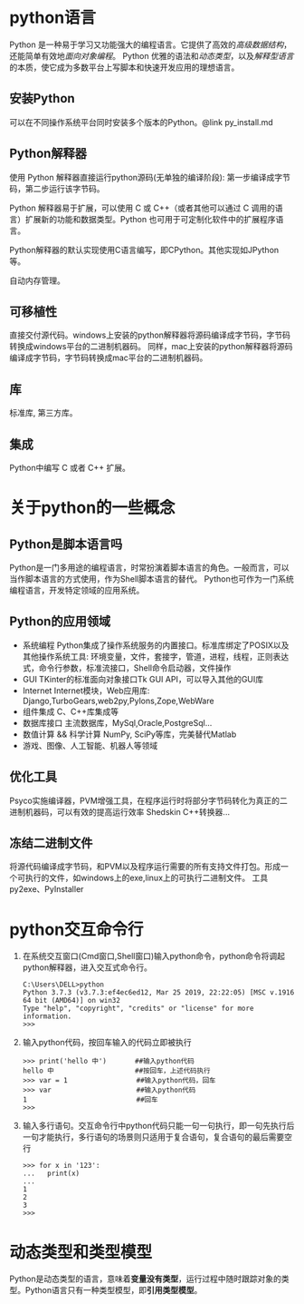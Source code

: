# python语言
Python 是一种易于学习又功能强大的编程语言。它提供了高效的*高级数据结构*，还能简单有效地*面向对象编程*。
Python 优雅的语法和*动态类型*，以及*解释型语言*的本质，使它成为多数平台上写脚本和快速开发应用的理想语言。

## 安装Python
可以在不同操作系统平台同时安装多个版本的Python。@link py_install.md

## Python解释器
使用 Python 解释器直接运行python源码(无单独的编译阶段): 第一步编译成字节码，第二步运行该字节码。  

Python 解释器易于扩展，可以使用 C 或 C++（或者其他可以通过 C 调用的语言）扩展新的功能和数据类型。Python 也可用于可定制化软件中的扩展程序语言。  

Python解释器的默认实现使用C语言编写，即CPython。其他实现如JPython等。  

自动内存管理。

## 可移植性
直接交付源代码。windows上安装的python解释器将源码编译成字节码，字节码转换成windows平台的二进制机器码。
同样，mac上安装的python解释器将源码编译成字节码，字节码转换成mac平台的二进制机器码。

## 库
标准库, 第三方库。

## 集成
Python中编写 C 或者 C++ 扩展。

# 关于python的一些概念
## Python是脚本语言吗
Python是一门多用途的编程语言，时常扮演着脚本语言的角色。一般而言，可以当作脚本语言的方式使用，作为Shell脚本语言的替代。
Python也可作为一门系统编程语言，开发特定领域的应用系统。

## Python的应用领域
- 系统编程
    Python集成了操作系统服务的内置接口。标准库绑定了POSIX以及其他操作系统工具: 环境变量，文件，套接字，管道，进程，线程，正则表达式，命令行参数，标准流接口，Shell命令启动器，文件操作
- GUI
    TKinter的标准面向对象接口Tk GUI API，可以导入其他的GUI库
- Internet
    Internet模块，Web应用库: Django,TurboGears,web2py,Pylons,Zope,WebWare
- 组件集成
    C、C++库集成等
- 数据库接口
    主流数据库，MySql,Oracle,PostgreSql...
- 数值计算 && 科学计算
    NumPy, SciPy等库，完美替代Matlab
- 游戏、图像、人工智能、机器人等领域

## 优化工具
Psyco实施编译器，PVM增强工具，在程序运行时将部分字节码转化为真正的二进制机器码，可以有效的提高运行效率
Shedskin C++转换器...

## 冻结二进制文件
将源代码编译成字节码，和PVM以及程序运行需要的所有支持文件打包。形成一个可执行的文件，如windows上的exe,linux上的可执行二进制文件。
工具py2exe、PyInstaller


# python交互命令行
1. 在系统交互窗口(Cmd窗口,Shell窗口)输入python命令，python命令将调起python解释器，进入交互式命令行。
    ```
   C:\Users\DELL>python
    Python 3.7.3 (v3.7.3:ef4ec6ed12, Mar 25 2019, 22:22:05) [MSC v.1916 64 bit (AMD64)] on win32
    Type "help", "copyright", "credits" or "license" for more information.
    >>>
   ```
2. 输入python代码，按回车输入的代码立即被执行
    ```
   >>> print('hello 中')       ##输入python代码
    hello 中                    ##按回车，上述代码执行
    >>> var = 1                 ##输入python代码，回车
    >>> var                     ##输入python代码
    1                           ##回车
    >>>
   ```
3. 输入多行语句。交互命令行中python代码只能一句一句执行，即一句先执行后一句才能执行，多行语句的场景则只适用于复合语句，复合语句的最后需要空行
    ```
   >>> for x in '123':
    ...   print(x)
    ...
    1
    2
    3
    >>>
   ```

# 动态类型和类型模型
Python是动态类型的语言，意味着**变量没有类型**，运行过程中随时跟踪对象的类型。Python语言只有一种类型模型，即**引用类型模型**。
